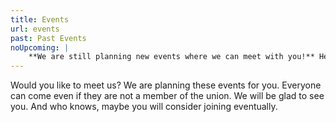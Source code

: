 ```yaml
---
title: Events
url: events
past: Past Events
noUpcoming: |
    **We are still planning new events where we can meet with you!** Here are some this we've organized in past at least:
---
```

Would you like to meet us? We are planning these events for you. Everyone can come even if they are not a member of the union. We will be glad to see you. And who knows, maybe you will consider joining eventually.
